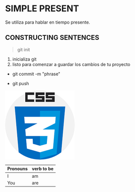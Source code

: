 # SIMPLE PRESENT  <!-- title h1 -->

Se utiliza para hablar en tiempo presente. 

## CONSTRUCTING SENTENCES   <!-- title h2 -->

<!-- texto resaltado -->
> git init

<!-- lista ordenanda -->
1. inicializa git
2. listo para comenzar a guardar los cambios de tu proyecto

<!-- lista desordenada -->
- git commit -m "phrase"
* git push

<!-- imagen -->
![image terminal git](css-imagen.png)


<!-- table -->
| Pronouns | verb to be|
|-----------|-----------|
| I   | am | Xavier   |
| You | are | busy |
